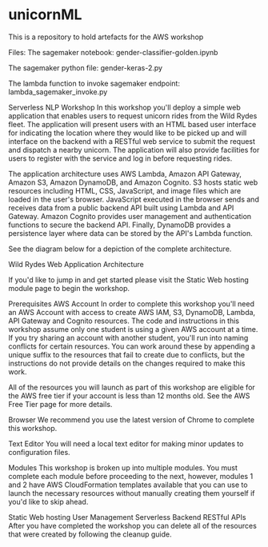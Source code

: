 # unicornML

This is a repository to hold artefacts for the AWS workshop

Files:
The sagemaker notebook: gender-classifier-golden.ipynb

The sagemaker python file: gender-keras-2.py

The lambda function to invoke sagemaker endpoint: lambda_sagemaker_invoke.py



Serverless NLP Workshop
In this workshop you'll deploy a simple web application that enables users to request unicorn rides from the Wild Rydes fleet. The application will present users with an HTML based user interface for indicating the location where they would like to be picked up and will interface on the backend with a RESTful web service to submit the request and dispatch a nearby unicorn. The application will also provide facilities for users to register with the service and log in before requesting rides.

The application architecture uses AWS Lambda, Amazon API Gateway, Amazon S3, Amazon DynamoDB, and Amazon Cognito. S3 hosts static web resources including HTML, CSS, JavaScript, and image files which are loaded in the user's browser. JavaScript executed in the browser sends and receives data from a public backend API built using Lambda and API Gateway. Amazon Cognito provides user management and authentication functions to secure the backend API. Finally, DynamoDB provides a persistence layer where data can be stored by the API's Lambda function.

See the diagram below for a depiction of the complete architecture.

Wild Rydes Web Application Architecture

If you'd like to jump in and get started please visit the Static Web hosting module page to begin the workshop.

Prerequisites
AWS Account
In order to complete this workshop you'll need an AWS Account with access to create AWS IAM, S3, DynamoDB, Lambda, API Gateway and Cognito resources. The code and instructions in this workshop assume only one student is using a given AWS account at a time. If you try sharing an account with another student, you'll run into naming conflicts for certain resources. You can work around these by appending a unique suffix to the resources that fail to create due to conflicts, but the instructions do not provide details on the changes required to make this work.

All of the resources you will launch as part of this workshop are eligible for the AWS free tier if your account is less than 12 months old. See the AWS Free Tier page for more details.

Browser
We recommend you use the latest version of Chrome to complete this workshop.

Text Editor
You will need a local text editor for making minor updates to configuration files.

Modules
This workshop is broken up into multiple modules. You must complete each module before proceeding to the next, however, modules 1 and 2 have AWS CloudFormation templates available that you can use to launch the necessary resources without manually creating them yourself if you'd like to skip ahead.

Static Web hosting
User Management
Serverless Backend
RESTful APIs
After you have completed the workshop you can delete all of the resources that were created by following the cleanup guide.

